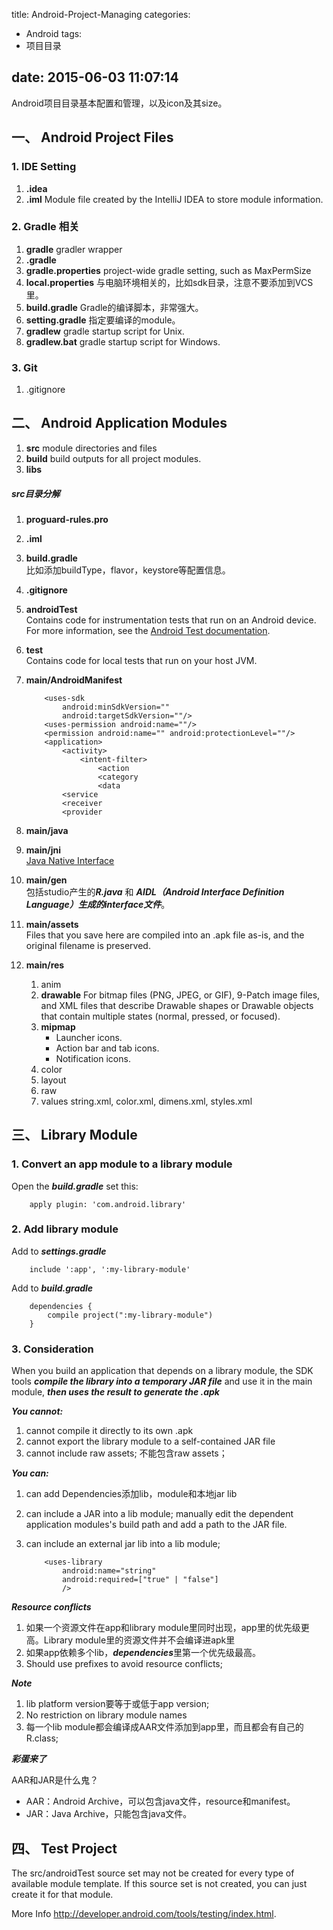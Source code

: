 title: Android-Project-Managing
categories:
  - Android
tags:
  - 项目目录
  
date: 2015-06-03 11:07:14
---
Android项目目录基本配置和管理，以及icon及其size。
## 一、 Android Project Files

### 1. IDE Setting

1. **.idea**
2. **.iml** Module file created by the IntelliJ IDEA to store module information.

### 2. Gradle 相关
1. **gradle** gradler wrapper
2. **.gradle**
3. **gradle.properties** project-wide gradle setting, such as MaxPermSize
4. **local.properties** 与电脑环境相关的，比如sdk目录，注意不要添加到VCS里。
5. **build.gradle** Gradle的编译脚本，非常强大。
6. **setting.gradle** 指定要编译的module。
7. **gradlew** gradle startup script for Unix.
8. **gradlew.bat** gradle startup script for Windows.

### 3. Git
1. .gitignore

## 二、 Android Application Modules
1. **src** module directories and files
2. **build** build outputs for all project modules.
3. **libs**

##### src目录分解

1. **proguard-rules.pro**
1. **.iml**
1. **build.gradle**    
比如添加buildType，flavor，keystore等配置信息。
1. **.gitignore**

1. **androidTest**    
Contains code for instrumentation tests that run on an Android device. For more information, see the [Android Test documentation](https://developer.android.com/studio/test/index.html).    
1. **test**    
Contains code for local tests that run on your host JVM.    
1. **main/AndroidManifest**   
    
    ```
		<uses-sdk
			android:minSdkVersion=""
			android:targetSdkVersion=""/>
		<uses-permission android:name=""/>
		<permission android:name="" android:protectionLevel=""/>
		<application>
			<activity>
				<intent-filter>
					<action
					<category
					<data
			<service
			<receiver
			<provider
	```
				
3. **main/java**  
4. **main/jni**    
[Java Native Interface](https://developer.android.com/ndk/index.html)
5. **main/gen**    
包括studio产生的***R.java*** 和 ***AIDL（Android Interface Definition Language）生成的interface文件***。
6. **main/assets**    
Files that you save here are compiled into an .apk file as-is, and the original filename is preserved. 
7. **main/res**
	1. anim	
	2. **drawable** For bitmap files (PNG, JPEG, or GIF), 9-Patch image files, and XML files that describe Drawable shapes or Drawable objects that contain multiple states (normal, pressed, or focused).
	3. **mipmap**    
		* Launcher icons.
		* Action bar and tab icons.
		* Notification icons.
	4. color
	5. layout
	6. raw
	7. values
		string.xml, color.xml, dimens.xml, styles.xml

## 三、 Library Module

### 1. Convert an app module to a library module

Open the ***build.gradle*** set this:    

```
	apply plugin: 'com.android.library'   
```


### 2. Add library module
    
Add to ***settings.gradle***    

```
	include ':app', ':my-library-module'    
```
    
Add to ***build.gradle***    
    
```
	dependencies {
		compile project(":my-library-module")
	}
```
    
### 3. Consideration

When you build an application that depends on a library module, the SDK tools ***compile the library into a temporary JAR file*** and use it in the main module, ***then uses the result to generate the .apk***
    
***You cannot:***    

1.  cannot compile it directly to its own .apk
2.  cannot export the library module to a self-contained JAR file
3.  cannot include raw assets; 不能包含raw assets；

***You can:***
    
1.  can add Dependencies添加lib，module和本地jar lib
2.  can include a JAR into a lib module; manually edit the dependent application modules's build path and add a path to the JAR file.
3.  can include an external jar lib into a lib module;

	```
	    <uses-library   	
      		android:name="string"   
      		android:required=["true" | "false"] 
      		/>
	```

***Resource conflicts***    

1. 如果一个资源文件在app和library module里同时出现，app里的优先级更高。Library module里的资源文件并不会编译进apk里
2. 如果app依赖多个lib，***dependencies***里第一个优先级最高。
3. Should use prefixes to avoid resource conflicts;

***Note***    

1. lib platform version要等于或低于app version;
2. No restriction on library module names
3. 每一个lib module都会编译成AAR文件添加到app里，而且都会有自己的R.class;

***彩蛋来了***

AAR和JAR是什么鬼？

* AAR：Android Archive，可以包含java文件，resource和manifest。
* JAR：Java Archive，只能包含java文件。


## 四、 Test Project
The src/androidTest source set may not be created for every type of available module template. If this source set is not created, you can just create it for that module.

More Info http://developer.android.com/tools/testing/index.html.